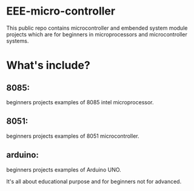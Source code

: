 # EEE-micro-controller
This public repo contains microcontroller and embended system module projects which are for beginners in microprocessors and microcontroller systems.
# What's include?
## 8085:
beginners projects examples of 8085 intel microprocessor.
## 8051:
beginners projects examples of 8051 microcontroller.
## arduino:
beginners projects examples of Arduino UNO.

It's all about educational purpose and for beginners not for advanced.
